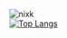 ![nixk](https://github-readme-stats.vercel.app/api?username=yoboinixk&show_icons=true&theme=radical)  
[![Top Langs](https://github-readme-stats.vercel.app/api/top-langs/?username=yoboinixk&layout=compact)](https://github.com/Nick135ops/github-readme-stats)
